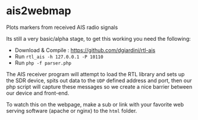# ais2webmap
Plots markers from received AIS radio signals


Its still a very basic/alpha stage, to get this working you need the following:
- Download & Compile : https://github.com/dgiardini/rtl-ais
- Run `rtl_ais -h 127.0.0.1 -P 10110`
- Run `php -f parser.php`

The AIS receiver program will attempt to load the RTL library and sets up the SDR device, spits out data to the `UDP` defined address and port,
then our php script will capture these messages so we create a nice barrier between our device and front-end.

To watch this on the webpage, make a sub or link with your favorite web serving software (apache or nginx) to the `html` folder.
